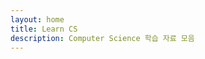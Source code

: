 ```yaml
---
layout: home
title: Learn CS
description: Computer Science 학습 자료 모음
---
```


<!-- 홈페이지 콘텐츠는 _layouts/home.html에서 렌더링됩니다 -->
